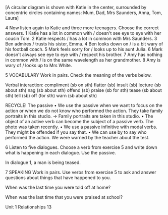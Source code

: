 [A circular diagram is shown with Katie in the center, surrounded by concentric circles containing names: Mum, Dad, Mrs Saunders, Anna, Tom, Laura]

4 Now listen again to Katie and three more teenagers. Choose the correct answers.
1 Katie has a lot in common with / doesn't see eye to eye with her cousin Tom.
2 Katie respects / has a lot in common with Mrs Saunders.
3 Ben admires / trusts his sister, Emma.
4 Ben looks down on / is a bit wary of his football coach.
5 Mark feels sorry for / looks up to his aunt Julia.
6 Mark doesn't always see eye to eye with / respect his brother.
7 Amy has nothing in common with / is on the same wavelength as her grandmother.
8 Amy is wary of / looks up to Mrs White.

5 VOCABULARY Work in pairs. Check the meaning of the verbs below.

Verbal interaction: compliment (sb on sth)  flatter (sb)  insult (sb)  lecture (sb about sth)  nag (sb about sth)  offend (sb)  praise (sb for sth)  tease (sb about sth)  tell (sb) off (for sth)  warn (sb about sth)

RECYCLE! The passive
• We use the passive when we want to focus on the action or when we do not know who performed the action.
They take family portraits in this studio.
→ Family portraits are taken in this studio.
• The object of an active verb can become the subject of a passive verb.
The photo was taken recently.
• We use a passive infinitive with modal verbs.
They might be offended if you say that.
• We can use by to say who performed the action.
We were warned by the teacher about the test.

6 Listen to five dialogues. Choose a verb from exercise 5 and write down what is happening in each dialogue. Use the passive.

In dialogue 1, a man is being teased.

7 SPEAKING Work in pairs. Use verbs from exercise 5 to ask and answer questions about things that have happened to you.

When was the last time you were told off at home?

When was the last time that you were praised at school?

Unit 1 Relationships 13